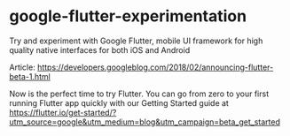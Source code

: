 # google-flutter-experimentation
Try and experiment with Google Flutter, mobile UI framework for high quality native interfaces for both iOS and Android

Article: https://developers.googleblog.com/2018/02/announcing-flutter-beta-1.html

Now is the perfect time to try Flutter. You can go from zero to your first running Flutter app quickly with our Getting Started guide at https://flutter.io/get-started/?utm_source=google&utm_medium=blog&utm_campaign=beta_get_started  

